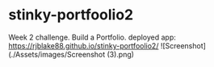 # stinky-portfoolio2
Week 2 challenge. Build a Portfolio.
deployed app: https://rjblake88.github.io/stinky-portfoolio2/
![Screenshot](./Assets/images/Screenshot (3).png)
